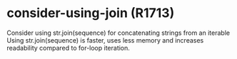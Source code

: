 # consider-using-join (R1713)

Consider using str.join(sequence) for concatenating strings from an
iterable Using str.join(sequence) is faster, uses less memory and
increases readability compared to for-loop iteration.
